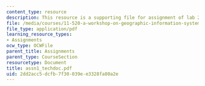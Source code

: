 ```yaml
---
content_type: resource
description: This resource is a supporting file for assignment of lab 2.
file: /media/courses/11-520-a-workshop-on-geographic-information-systems-fall-2005/2dd2acc5dcfb7f30039ee3328fa80a2e_assn1_techdoc.pdf
file_type: application/pdf
learning_resource_types:
- Assignments
ocw_type: OCWFile
parent_title: Assignments
parent_type: CourseSection
resourcetype: Document
title: assn1_techdoc.pdf
uid: 2dd2acc5-dcfb-7f30-039e-e3328fa80a2e
---
```

